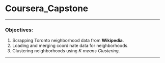# Coursera_Capstone
---
### Objectives:

1. Scrapping Toronto neighborhood data from **Wikipedia**.
2. Loading and merging coordinate data for neighborhoods.
3. Clustering neighborhoods using *K-means Clustering*.
---

